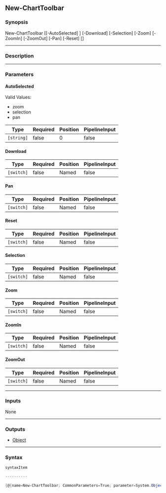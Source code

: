 New-ChartToolbar
----------------

### Synopsis

New-ChartToolbar [[-AutoSelected] <string>] [-Download] [-Selection] [-Zoom] [-ZoomIn] [-ZoomOut] [-Pan] [-Reset] [<CommonParameters>]

---

### Description

---

### Parameters
#### **AutoSelected**

Valid Values:

* zoom
* selection
* pan

|Type      |Required|Position|PipelineInput|
|----------|--------|--------|-------------|
|`[string]`|false   |0       |false        |

#### **Download**

|Type      |Required|Position|PipelineInput|
|----------|--------|--------|-------------|
|`[switch]`|false   |Named   |false        |

#### **Pan**

|Type      |Required|Position|PipelineInput|
|----------|--------|--------|-------------|
|`[switch]`|false   |Named   |false        |

#### **Reset**

|Type      |Required|Position|PipelineInput|
|----------|--------|--------|-------------|
|`[switch]`|false   |Named   |false        |

#### **Selection**

|Type      |Required|Position|PipelineInput|
|----------|--------|--------|-------------|
|`[switch]`|false   |Named   |false        |

#### **Zoom**

|Type      |Required|Position|PipelineInput|
|----------|--------|--------|-------------|
|`[switch]`|false   |Named   |false        |

#### **ZoomIn**

|Type      |Required|Position|PipelineInput|
|----------|--------|--------|-------------|
|`[switch]`|false   |Named   |false        |

#### **ZoomOut**

|Type      |Required|Position|PipelineInput|
|----------|--------|--------|-------------|
|`[switch]`|false   |Named   |false        |

---

### Inputs
None

---

### Outputs
* [Object](https://learn.microsoft.com/en-us/dotnet/api/System.Object)

---

### Syntax
```PowerShell
syntaxItem
```
```PowerShell
----------
```
```PowerShell
{@{name=New-ChartToolbar; CommonParameters=True; parameter=System.Object[]}}
```
